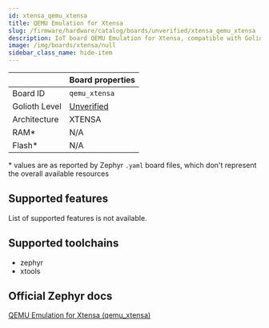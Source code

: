 ```yaml
---
id: xtensa_qemu_xtensa
title: QEMU Emulation for Xtensa
slug: /firmware/hardware/catalog/boards/unverified/xtensa_qemu_xtensa
description: IoT board QEMU Emulation for Xtensa, compatible with Golioth at unverified level.
image: /img/boards/xtensa/null
sidebar_class_name: hide-item
---
```


[//]: # (This is an auto-generated file, do not edit! Changes to it will be lost upon re-generation)



|                | Board properties     |
| -------------  | -------------------- |
| Board ID       | `qemu_xtensa` |
| Golioth Level  | [Unverified](/firmware/hardware#unverified-boards) |
| Architecture   | XTENSA |
| RAM*           | N/A |
| Flash*         | N/A |

\* values are as reported by Zephyr `.yaml` board files, which don't represent the overall available resources



## Supported features

List of supported features is not available.

## Supported toolchains

* zephyr
* xtools

## Official Zephyr docs

[QEMU Emulation for Xtensa (qemu_xtensa)](https://docs.zephyrproject.org/3.6.0/boards/xtensa/qemu_xtensa/doc/index.html)
